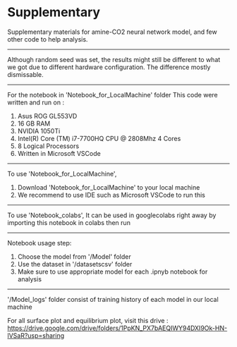 # Supplementary
Supplementary materials for amine-CO2 neural network model, and few other code to help analysis.

-----------------------------------------------------------------------------------
Although random seed was set, the results might still be different to what we got due to different hardware configuration. The difference mostly dismissable.

-----------------------------------------------------------------------------------
For the notebook in 'Notebook_for_LocalMachine' folder
This code were written and run on :
1. Asus ROG GL553VD
2. 16 GB RAM
3. NVIDIA 1050Ti
4. Intel(R) Core (TM) i7-7700HQ CPU @ 2808Mhz 4 Cores
5. 8 Logical Processors
6. Written in Microsoft VSCode

-----------------------------------------------------------------------------------
To use 'Notebook_for_LocalMachine', 
1. Download 'Notebook_for_LocalMachine' to your local machine
2. We recommend to use IDE such as Microsoft VSCode to run this

-----------------------------------------------------------------------------------
To use 'Notebook_colabs',
It can be used in googlecolabs right away by importing this notebook in colabs then run

-----------------------------------------------------------------------------------
Notebook usage step:
1. Choose the model from '/Model' folder
2. Use the dataset in '/datasetscsv' folder
3. Make sure to use appropriate model for each .ipnyb notebook for analysis

-----------------------------------------------------------------------------------
'/Model_logs' folder consist of training history of each model in our local machine

For all surface plot and equilibrium plot, visit this drive : https://drive.google.com/drive/folders/1PpKN_PX7bAEQIWY94DXI9Ok-HN-lVSaR?usp=sharing